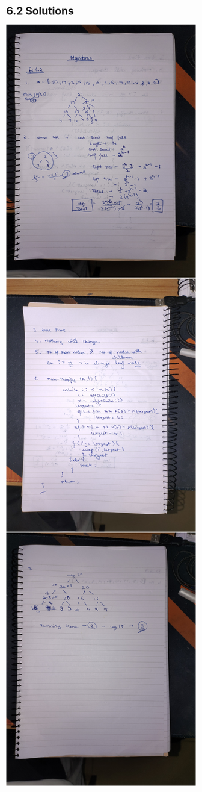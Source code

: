 # 6.2 Solutions

![6.2 Solution](./Images/621.jpg)
![6.2 Solution](./Images/622.jpg)
![6.2 Solution](./Images/623.jpg)
